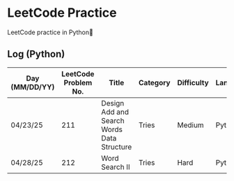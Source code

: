 # LeetCode Practice

LeetCode practice in Python🐍

## Log (Python)
| Day (MM/DD/YY) | LeetCode Problem No. | Title                                      | Category | Difficulty | Language | Time complexity | Space complexity | Notes | Time spent (min) | My solution result | File                      |
|----------------|----------------------|--------------------------------------------|----------|------------|----------|-----------------|------------------|-------|------------------|--------------------|---------------------------|
| 04/23/25       | 211                  | Design Add and Search Words Data Structure | Tries    | Medium     | Python   | O(n)            | O(n)             |       |                  |                    | [q211.py](python/q211.py) |
| 04/28/25       | 212                  | Word Search II                             | Tries    | Hard       | Python   | O()             | O(n)             |       |                  |                    | [q212.py](python/q212.py) |